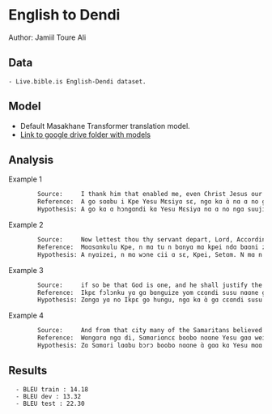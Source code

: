 # English to Dendi

Author: Jamiil Toure Ali

## Data

	- Live.bible.is English-Dendi dataset.

## Model

- Default Masakhane Transformer translation model.
- [Link to google drive folder with models](https://drive.google.com/open?id=1fwkEXIcjbN9m2Egb7GjD-E1Wvw0P26CX)

## Analysis

Example 1

````sh
        Source:     I thank him that enabled me, even Christ Jesus our Lord, for that he counted me faithful, appointing me to his service;
        Reference:  A go sɑɑbu i Kpe Yesu Mɛsiyɑ sɛ, ngɑ kɑ ɑ̀ nɑ ɑ no gɑɑbi. A gɑ kɑ ɑ̀ sɑɑbu domi ɑ̀ nɑ ɑ lɑsɑbu nɑɑnekpɛ kɑ ɑ dɑm ngɑ gbei kunɑ.
        Hypothesis: A go kɑ ɑ hɔngɑndi kɑ Yesu Mɛsiyɑ nɑ ɑ no ngɑ suuji sɑbu sɛ. À go kɑ ɑ cɛbɛ no tɑlikɑ yom sɛ kɑ ǹ ci ɑ sɛ hinɑbunutɛrɛ hɛ kɑ ɑ gundɑ ɑ sɛ ndɑ.
````
Example 2

````sh
        Source:     Now lettest thou thy servant depart, Lord, According to thy word, in peace;
        Reference:  Mɑɑsɑnkulu Kpe, n mɑ tu n bɑnyɑ mɑ kpei ndɑ bɑɑni zɑngɑ n Sendɑ cii.
        Hypothesis: A nyɑizei, n mɑ wɔne cii ɑ sɛ, Kpei, Setɑm. N mɑ n bine yeenɑndi kɑ n bine yom kɔnkɔm.
````

Example 3
````sh
        Source:     if so be that God is one, and he shall justify the circumcision by faith, and the uncircumcision through faith.
        Reference:  Ikpɛ fɔlɔnku yɑ gɑ bɑnguize yom cɛɑndi susu nɑɑne gɑɑ. À go zɑm kɑ dɑmbɑnguize yom mo cɛɑndi susu nɑɑne gɑɑ.
        Hypothesis: Zɑngɑ yɑ no Ikpɛ go hungu, ngɑ kɑ ɑ̀ gɑ cɛɑndi susu. À gɑ bɔrɔ cɛɑndi susu. À gɑ nɑɑne nɑɑne gɑɑ nɑɑne gɑɑ, nɑɑne kɑ ɑ̀ gɑ nɑɑne cini.
````

Example 4
````sh
        Source:     And from that city many of the Samaritans believed on him because of the word of the woman, who testified, He told me all things that ever I did.
        Reference:  Wɑngɑrɑ ngɑ di, Sɑmɑriɑncɛ boobo nɑɑne Yesu gɑɑ weibɔrɔ di sendɑ sɑbu sɛ. Weibɔrɔ di tɛ sɛdɑ kɑ cii: Hɛ kulu kɑ ɑ jinɑ kɑ tɛ, ɑ̀ nɑ ɑ̀ cii ɑ sɛ.
        Hypothesis: Zɑ Sɑmɑri lɑɑbu bɔrɔ boobo nɑɑne ɑ̀ gɑɑ kɑ Yesu mɑɑ sendɑ sɑbu sɛ. À nɑɑne ɑ̀ gɑɑ no ɑ̀ cii bɔrɔ kulu kɑ ɑ̀ sɛ ɑ go sendi hɛ kulu kɑ ɑ̀ sɛ ndɑ hɛ kulu kɑ ɑ̀ ci lɑɑli li boobo.
````

## Results

      - BLEU train : 14.18
      - BLEU dev : 13.32
      - BLEU test : 22.30
